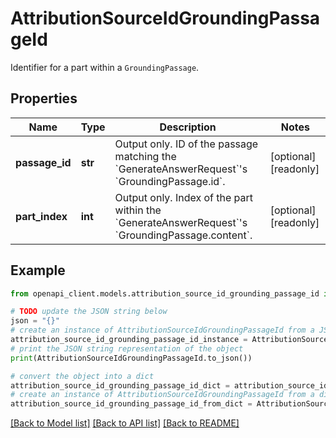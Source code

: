# AttributionSourceIdGroundingPassageId

Identifier for a part within a `GroundingPassage`.

## Properties

Name | Type | Description | Notes
------------ | ------------- | ------------- | -------------
**passage_id** | **str** | Output only. ID of the passage matching the &#x60;GenerateAnswerRequest&#x60;&#39;s  &#x60;GroundingPassage.id&#x60;. | [optional] [readonly] 
**part_index** | **int** | Output only. Index of the part within the &#x60;GenerateAnswerRequest&#x60;&#39;s  &#x60;GroundingPassage.content&#x60;. | [optional] [readonly] 

## Example

```python
from openapi_client.models.attribution_source_id_grounding_passage_id import AttributionSourceIdGroundingPassageId

# TODO update the JSON string below
json = "{}"
# create an instance of AttributionSourceIdGroundingPassageId from a JSON string
attribution_source_id_grounding_passage_id_instance = AttributionSourceIdGroundingPassageId.from_json(json)
# print the JSON string representation of the object
print(AttributionSourceIdGroundingPassageId.to_json())

# convert the object into a dict
attribution_source_id_grounding_passage_id_dict = attribution_source_id_grounding_passage_id_instance.to_dict()
# create an instance of AttributionSourceIdGroundingPassageId from a dict
attribution_source_id_grounding_passage_id_from_dict = AttributionSourceIdGroundingPassageId.from_dict(attribution_source_id_grounding_passage_id_dict)
```
[[Back to Model list]](../README.md#documentation-for-models) [[Back to API list]](../README.md#documentation-for-api-endpoints) [[Back to README]](../README.md)


